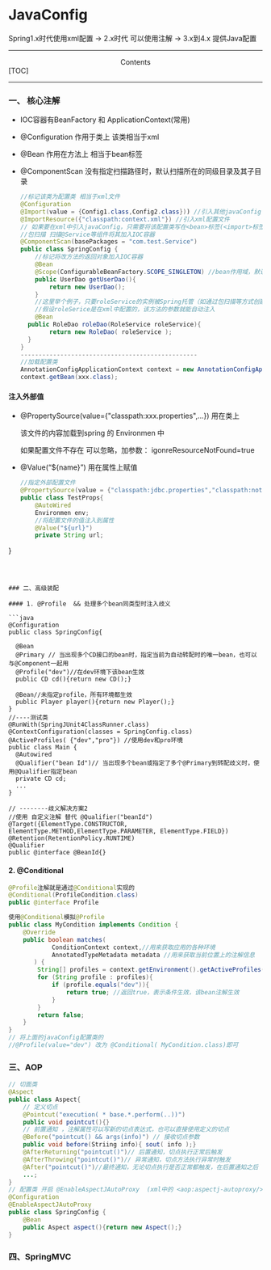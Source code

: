 <h1>JavaConfig</h1>
Spring1.x时代使用xml配置 -> 2.x时代 可以使用注解 -> 3.x到4.x 提供Java配置

---
<center>Contents</center>
[TOC]

---

### 一、 核心注解

* IOC容器有BeanFactory 和 ApplicationContext(常用)

* @Configuration 作用于类上 该类相当于xml

* @Bean 作用在方法上 相当于bean标签

* @ComponentScan 没有指定扫描路径时，默认扫描所在的同级目录及其子目录

  ```java
  //标记该类为配置类 相当于xml文件
  @Configuration
  @Import(value = {Config1.class,Config2.class})) //引入其他javaConfig
  @ImportResource({"classpath:context.xml"}) //引入xml配置文件
  // 如果要在xml中引入javaConfig，只需要将该配置类写在<bean>标签(<import>标签只能引入xml)
  //包扫描 扫描@Service等组件将其加入IOC容器
  @ComponentScan(basePackages = "com.test.Service")
  public class SpringConfig {
      //标记将改方法的返回对象加入IOC容器
      @Bean
      @Scope(ConfigurableBeanFactory.SCOPE_SINGLETON) //bean作用域，默认单例
      public UserDao getUserDao(){
          return new UserDao();
      }
      //这里举个例子，只要roleService的实例被Spring托管（如通过包扫描等方式创建的实例）
      //假设roleSerice是在xml中配置的，该方法的参数就能自动注入
      @Bean
    public RoleDao roleDao(RoleService roleService){
          return new RoleDao( roleService );
    }
  }
  -------------------------------------------------
  //加载配置类
  AnnotationConfigApplicationContext context = new AnnotationConfigApplicationContext(SpringConfig.class);
  context.getBean(xxx.class);
  ```
  
  

#### 注入外部值

* @PropertySource(value={"classpath:xxx.properties",...}) 用在类上

  该文件的内容加载到spring 的  Environmen 中

  如果配置文件不存在 可以忽略，加参数： igonreResourceNotFound=true

* @Value(“${name}”) 用在属性上赋值

  ```java
  //指定外部配置文件
  @PropertySource(value = {"classpath:jdbc.properties","classpath:notFound"},ignoreResourceNotFound = true)
  public class TestProps{
      @AutoWired
      Environmen env;
      //将配置文件的值注入到属性
      @Value("${url}")
      private String url;
}
  ```
  
  

### 二、高级装配

#### 1. @Profile  && 处理多个bean同类型时注入歧义

```java
@Configuration
public class SpringConfig{
    
    @Bean
    @Primary // 当出现多个CD接口的bean时，指定当前为自动转配时的唯一bean，也可以与@Component一起用
    @Profile("dev")//在dev环境下该bean生效
    public CD cd(){return new CD();}
    
    @Bean//未指定profile，所有环境都生效
    public Player player(){return new Player();}
}
//----测试类
@RunWith(SpringJUnit4ClassRunner.class)
@ContextConfiguration(classes = SpringConfig.class)
@ActiveProfiles( {"dev","pro"}) //使用dev和pro环境
public class Main {
    @Autowired
    @Qualifier("bean Id")// 当出现多个bean或指定了多个@Primary到转配歧义时，使用@Qualifier指定bean
    private CD cd;
    ...
}

// --------歧义解决方案2
//使用 自定义注解 替代 @Qualifier("beanId")
@Target({ElementType.CONSTRUCTOR, ElementType.METHOD,ElementType.PARAMETER, ElementType.FIELD})
@Retention(RetentionPolicy.RUNTIME)
@Qualifier
public @interface @BeanId{}
```

#### 2. @Conditional

```java
@Profile注解就是通过@Conditional实现的
@Conditional(ProfileCondition.class)
public @interface Profile
```

```java
使用@Conditional模拟@Profile
public class MyCondition implements Condition {
    @Override
    public boolean matches(
            ConditionContext context,//用来获取应用的各种环境
            AnnotatedTypeMetadata metadata //用来获取当前位置上的注解信息
       ) {
        String[] profiles = context.getEnvironment().getActiveProfiles();
        for (String profile : profiles){
            if (profile.equals("dev")){
                return true; //返回true，表示条件生效，该bean注解生效
            }
        }
        return false;
    }
}
// 将上面的javaConfig配置类的
//@Profile(value="dev") 改为 @Conditional( MyCondition.class)即可
```



### 三、AOP

```java
// 切面类
@Aspect
public class Aspect{
    // 定义切点
    @Pointcut("execution( * base.*.perform(..))")
    public void pointcut(){}
    // 前置通知 ，注解属性可以写新的切点表达式，也可以直接使用定义的切点
    @Before("pointcut() && args(info)") // 接收切点参数
    public void before(Striing info){ sout( info );}
    @AfterReturning("pointcut()")// 后置通知，切点执行正常后触发
    @AfterThrowing("pointcut()")// 异常通知，切点方法执行异常时触发
    @After("pointcut()")//最终通知，无论切点执行是否正常都触发，在后置通知之后
    ...;
}
// 配置类 开启 @EnableAspectJAutoProxy  (xml中的 <aop:aspectj-autoproxy/> )
@Configuration
@EnableAspectJAutoProxy
public class SpringConfig {
    @Bean
    public Aspect aspect(){return new Aspect();}
}
```



### 四、SpringMVC



